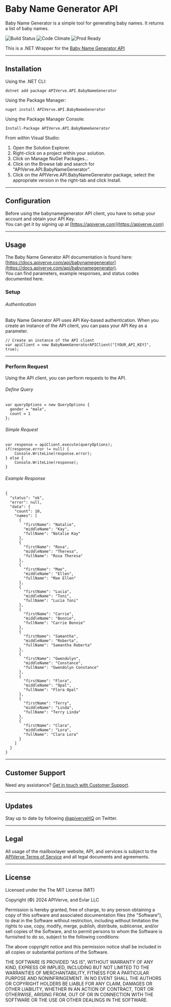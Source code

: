 Baby Name Generator API
============

Baby Name Generator is a simple tool for generating baby names. It returns a list of baby names.

![Build Status](https://img.shields.io/badge/build-passing-green)
![Code Climate](https://img.shields.io/badge/maintainability-B-purple)
![Prod Ready](https://img.shields.io/badge/production-ready-blue)

This is a .NET Wrapper for the [Baby Name Generator API](https://apiverve.com/marketplace/api/babynamegenerator)

---

## Installation

Using the .NET CLI:
```
dotnet add package APIVerve.API.BabyNameGenerator
```

Using the Package Manager:
```
nuget install APIVerve.API.BabyNameGenerator
```

Using the Package Manager Console:
```
Install-Package APIVerve.API.BabyNameGenerator
```

From within Visual Studio:

1. Open the Solution Explorer.
2. Right-click on a project within your solution.
3. Click on Manage NuGet Packages...
4. Click on the Browse tab and search for "APIVerve.API.BabyNameGenerator".
5. Click on the APIVerve.API.BabyNameGenerator package, select the appropriate version in the right-tab and click Install.


---

## Configuration

Before using the babynamegenerator API client, you have to setup your account and obtain your API Key.  
You can get it by signing up at [https://apiverve.com](https://apiverve.com)

---

## Usage

The Baby Name Generator API documentation is found here: [https://docs.apiverve.com/api/babynamegenerator](https://docs.apiverve.com/api/babynamegenerator).  
You can find parameters, example responses, and status codes documented here.

### Setup

###### Authentication
Baby Name Generator API uses API Key-based authentication. When you create an instance of the API client, you can pass your API Key as a parameter.

```
// Create an instance of the API client
var apiClient = new BabyNameGeneratorAPIClient("[YOUR_API_KEY]", true);
```

---


### Perform Request
Using the API client, you can perform requests to the API.

###### Define Query

```
var queryOptions = new QueryOptions {
  gender = "male",
  count = 1
};
```

###### Simple Request

```
var response = apiClient.execute(queryOptions);
if(response.error != null) {
	Console.WriteLine(response.error);
} else {
    Console.WriteLine(response);
}
```

###### Example Response

```
{
  "status": "ok",
  "error": null,
  "data": {
    "count": 10,
    "names": [
      {
        "firstName": "Natalie",
        "middleName": "Kay",
        "fullName": "Natalie Kay"
      },
      {
        "firstName": "Rosa",
        "middleName": "Theresa",
        "fullName": "Rosa Theresa"
      },
      {
        "firstName": "Mae",
        "middleName": "Ellen",
        "fullName": "Mae Ellen"
      },
      {
        "firstName": "Lucia",
        "middleName": "Toni",
        "fullName": "Lucia Toni"
      },
      {
        "firstName": "Carrie",
        "middleName": "Bonnie",
        "fullName": "Carrie Bonnie"
      },
      {
        "firstName": "Samantha",
        "middleName": "Roberta",
        "fullName": "Samantha Roberta"
      },
      {
        "firstName": "Gwendolyn",
        "middleName": "Constance",
        "fullName": "Gwendolyn Constance"
      },
      {
        "firstName": "Flora",
        "middleName": "Opal",
        "fullName": "Flora Opal"
      },
      {
        "firstName": "Terry",
        "middleName": "Linda",
        "fullName": "Terry Linda"
      },
      {
        "firstName": "Clara",
        "middleName": "Lora",
        "fullName": "Clara Lora"
      }
    ]
  }
}
```

---

## Customer Support

Need any assistance? [Get in touch with Customer Support](https://apiverve.com/contact).

---

## Updates
Stay up to date by following [@apiverveHQ](https://twitter.com/apiverveHQ) on Twitter.

---

## Legal

All usage of the mailboxlayer website, API, and services is subject to the [APIVerve Terms of Service](https://apiverve.com/terms) and all legal documents and agreements.

---

## License
Licensed under the The MIT License (MIT)

Copyright (&copy;) 2024 APIVerve, and Evlar LLC

Permission is hereby granted, free of charge, to any person obtaining a copy of this software and associated documentation files (the "Software"), to deal in the Software without restriction, including without limitation the rights to use, copy, modify, merge, publish, distribute, sublicense, and/or sell copies of the Software, and to permit persons to whom the Software is furnished to do so, subject to the following conditions:

The above copyright notice and this permission notice shall be included in all copies or substantial portions of the Software.

THE SOFTWARE IS PROVIDED "AS IS", WITHOUT WARRANTY OF ANY KIND, EXPRESS OR IMPLIED, INCLUDING BUT NOT LIMITED TO THE WARRANTIES OF MERCHANTABILITY, FITNESS FOR A PARTICULAR PURPOSE AND NONINFRINGEMENT. IN NO EVENT SHALL THE AUTHORS OR COPYRIGHT HOLDERS BE LIABLE FOR ANY CLAIM, DAMAGES OR OTHER LIABILITY, WHETHER IN AN ACTION OF CONTRACT, TORT OR OTHERWISE, ARISING FROM, OUT OF OR IN CONNECTION WITH THE SOFTWARE OR THE USE OR OTHER DEALINGS IN THE SOFTWARE.